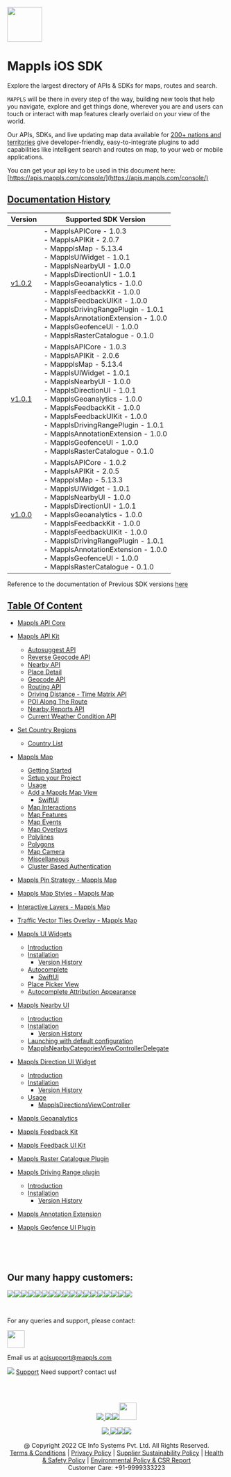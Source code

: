[<img src="https://about.mappls.com/images/mappls-b-logo.svg" height="80"/> </p>](https://www.mapmyindia.com/api)

# Mappls iOS SDK
Explore the largest directory of APIs & SDKs for maps, routes and search.

`MAPPLS` will be there in every step of the way, building new tools that help you navigate, explore and get things done, wherever you are and users can touch or interact with map features clearly overlaid on your view of the world.

Our APIs, SDKs, and live updating map data available for [200+ nations and territories](https://github.com/MapmyIndia/mapmyindia-rest-api/blob/master/docs/countryISO.md) give developer-friendly, easy-to-integrate plugins to add capabilities like intelligent
search and routes on map, to your web or mobile applications.

You can get your api key to be used in this document here: [https://apis.mappls.com/console/](https://apis.mappls.com/console/)

## [Documentation History](#Documentation-History)

| Version | Supported SDK Version |
| ------- | --------------------- |
| [v1.0.2](./docs/v1.0.2/README.md) | - MapplsAPICore - 1.0.3 <br/> - MapplsAPIKit - 2.0.7 <br/> - MappplsMap - 5.13.4 <br/> - MapplsUIWidget - 1.0.1 <br/> - MapplsNearbyUI - 1.0.0 <br/> - MapplsDirectionUI - 1.0.1 <br/> - MapplsGeoanalytics - 1.0.0 <br/> - MapplsFeedbackKit - 1.0.0 <br/> - MapplsFeedbackUIKit - 1.0.0 <br/> - MapplsDrivingRangePlugin - 1.0.1 <br/> - MapplsAnnotationExtension - 1.0.0 <br/> - MapplsGeofenceUI - 1.0.0 <br/> - MapplsRasterCatalogue - 0.1.0|
| [v1.0.1](./docs/v1.0.1/README.md) | - MapplsAPICore - 1.0.3 <br/> - MapplsAPIKit - 2.0.6 <br/> - MappplsMap - 5.13.4 <br/> - MapplsUIWidget - 1.0.1 <br/> - MapplsNearbyUI - 1.0.0 <br/> - MapplsDirectionUI - 1.0.1 <br/> - MapplsGeoanalytics - 1.0.0 <br/> - MapplsFeedbackKit - 1.0.0 <br/> - MapplsFeedbackUIKit - 1.0.0 <br/> - MapplsDrivingRangePlugin - 1.0.1 <br/> - MapplsAnnotationExtension - 1.0.0 <br/> - MapplsGeofenceUI - 1.0.0 <br/> - MapplsRasterCatalogue - 0.1.0|
| [v1.0.0](./docs/v1.0.0/README.md) | - MapplsAPICore - 1.0.2 <br/> - MapplsAPIKit - 2.0.5 <br/> - MappplsMap - 5.13.3 <br/> - MapplsUIWidget - 1.0.1 <br/> - MapplsNearbyUI - 1.0.0 <br/> - MapplsDirectionUI - 1.0.1 <br/> - MapplsGeoanalytics - 1.0.0 <br/> - MapplsFeedbackKit - 1.0.0 <br/> - MapplsFeedbackUIKit - 1.0.0 <br/> - MapplsDrivingRangePlugin - 1.0.1 <br/> - MapplsAnnotationExtension - 1.0.0 <br/> - MapplsGeofenceUI - 1.0.0 <br/> - MapplsRasterCatalogue - 0.1.0|

Reference to the documentation of Previous SDK versions [here](https://github.com/mappls-api/mapmyindia-maps-vectorSDK-iOS)

## [Table Of Content](#Table-Of-Content)
- [Mappls API Core](./docs/v1.0.2/MapplsAPICore.md)

- [Mappls API Kit](./docs/v1.0.2/MapplsAPIKit.md)
    * [Autosuggest API](./docs/v1.0.2/MapplsAPIKit.md#Autosuggest-API)
    * [Reverse Geocode API](./docs/v1.0.2/MapplsAPIKit.md#Reverse-Geocoding-API)
    * [Nearby API](./docs/v1.0.2/MapplsAPIKit.md#Nearby-API)
    * [Place Detail](./docs/v1.0.2/MapplsAPIKit.md#Place-Detail)
    * [Geocode API](./docs/v1.0.2/MapplsAPIKit.md#Geocoding-API)
    * [Routing API](./docs/v1.0.2/MapplsAPIKit.md#Routing-API)
    * [Driving Distance - Time Matrix API](./docs/v1.0.2/MapplsAPIKit.md#Driving-Distance-Time-Matrix-API)
    * [POI Along The Route](./docs/v1.0.2/MapplsAPIKit.md#POI-Along-The-Route-API)
    * [Nearby Reports API](./docs/v1.0.2/MapplsAPIKit.md#Nearby-Reports-API)
    * [Current Weather Condition API](./docs/v1.0.2/MapplsAPIKit.md#Current-Weather-Condition-API)

- [Set Country Regions](./docs/v1.0.2/Regions.md)
    - [Country List](https://github.com/mappls-api/mapmyindia-rest-api/blob/master/docs/countryISO.md)

- [Mappls Map](./docs/v1.0.2/MapplsMap.md#Vector-iOS-Map)
    * [Getting Started](./docs/v1.0.2/MapplsMap.md#Getting-Started)
    * [Setup your Project](./docs/v1.0.2/MapplsMap.md#Setup-your-Project)
    * [Usage](./docs/v1.0.2/MapplsMap.md#Usage)    
    * [Add a Mappls Map View](./docs/v1.0.2/MapplsMap.md#Add-a-Mappls-Map-View)
        * [SwiftUI](./docs/v1.0.2/MapplsMap.md#SwiftUI)
    * [Map Interactions](./docs/v1.0.2/MapplsMap.md#Map-Interactions)
    * [Map Features](./docs/v1.0.2/MapplsMap.md#Map-Features)
    * [Map Events](./docs/v1.0.2/MapplsMap.md#Map-Events)
    * [Map Overlays](./docs/v1.0.2/MapplsMap.md#Map-Overlays)
    * [Polylines](./docs/v1.0.2/MapplsMap.md#Polylines)
    * [Polygons](./docs/v1.0.2/MapplsMap.md#Polygons)
    * [Map Camera](./docs/v1.0.2/MapplsMap.md#Map-Camera)
    * [Miscellaneous](./docs/v1.0.2/MapplsMap.md#Miscellaneous)
    * [Cluster Based Authentication](./docs/v1.0.2/MapplsMap.md#Cluster-Based-Authentication)

- [Mappls Pin Strategy - Mappls Map](./docs/v1.0.2/MapplsPinStrategy.md)

- [Mappls Map Styles - Mappls Map](./docs/v1.0.2/MapplsMapStyle.md)

- [Interactive Layers - Mappls Map](./docs/v1.0.2/InteractiveLayers.md)

- [Traffic Vector Tiles Overlay - Mappls Map](./docs/v1.0.2/MapplsTrafficVectorTileOverlay.md)

- [Mappls UI Widgets](./docs/v1.0.2/MapplsUIWidgets.md)
    - [Introduction](./docs/v1.0.2/MapplsUIWidgets.md#Introduction)
    - [Installation](./docs/v1.0.2/MapplsUIWidgets.md#Installation)
        - [Version History](./docs/v1.0.2/MapplsUIWidgets.md#Version-History)
    - [Autocomplete](./docs/v1.0.2/MapplsUIWidgets.md#Autocomplete)
        - [SwiftUI](./docs/v1.0.2/MapplsUIWidgets.md#SwiftUI-Full-Screen-Control)
    - [Place Picker View](./docs/v1.0.2/MapplsUIWidgets.md#Place-Picker-View)
    - [Autocomplete Attribution Appearance](./docs/v1.0.2/MapplsUIWidgets.md#Autocomplete-Attribution-Appearance)

- [Mappls Nearby UI](./docs/v1.0.2/MapplsNearbyUI.md)
    - [Introduction](./docs/v1.0.2/MapplsNearbyUI.md#Introduction)
    - [Installation](./docs/v1.0.2/MapplsNearbyUI.md#Installation)
        - [Version History](./docs/v1.0.2/MapplsNearbyUI.md#Version-History)
    - [Launching with default configuration](./docs/v1.0.2/MapplsNearbyUI.md#Launching-with-default-configuration)
    - [MapplsNearbyCategoriesViewControllerDelegate](./docs/v1.0.2/MapplsNearbyUI.md#MapplsNearbyCategoriesViewControllerDelegate)

- [Mappls Direction UI Widget](./docs/v1.0.2/MapplsDirectionUI.md)
    - [Introduction](./docs/v1.0.2/MapplsDirectionUI.md#Introduction)
    - [Installation](./docs/v1.0.2/MapplsDirectionUI.md#Installation)
        - [Version History](./docs/v1.0.2/MapplsDirectionUI.md#Version-History)
    - [Usage](./docs/v1.0.2/MapplsDirectionUI.md#Usage)
        - [MapplsDirectionsViewController](./docs/v1.0.2/MapplsDirectionUI.md#MapplsDirectionsViewController)

- [Mappls Geoanalytics](./docs/v1.0.2/MapplsGeoanalytics.md)

- [Mappls Feedback Kit](./docs/v1.0.2/MapplsFeedbackKit.md)

- [Mappls Feedback UI Kit](./docs/v1.0.2/MapplsFeedbackUIKit.md)

- [Mappls Raster Catalogue Plugin](./docs/v1.0.2/RasterCatalouge.md)

- [Mappls Driving Range plugin](./docs/v1.0.2/MapplsDrivingRangePlugin.md)
  - [Introduction](./docs/v1.0.2/MapplsDrivingRangePlugin.md#Introduction)
  - [Installation](./docs/v1.0.2/MapplsDrivingRangePlugin.md#Installation)
      - [Version History](./docs/v1.0.2/MapplsDrivingRangePlugin.md#Version-History)

- [Mappls Annotation Extension](./docs/v1.0.2/MapplsAnnotationExtension.md)

- [Mappls Geofence UI Plugin](./docs/v1.0.2/MapplsGeofenceUI.md)

<br><br><br>

## Our many happy customers:

![](https://www.mapmyindia.com/api/img/logos1/PhonePe.png)![](https://www.mapmyindia.com/api/img/logos1/Arya-Omnitalk.png)![](https://www.mapmyindia.com/api/img/logos1/delhivery.png)![](https://www.mapmyindia.com/api/img/logos1/hdfc.png)![](https://www.mapmyindia.com/api/img/logos1/TVS.png)![](https://www.mapmyindia.com/api/img/logos1/Paytm.png)![](https://www.mapmyindia.com/api/img/logos1/FastTrackz.png)![](https://www.mapmyindia.com/api/img/logos1/ICICI-Pru.png)![](https://www.mapmyindia.com/api/img/logos1/LeanBox.png)![](https://www.mapmyindia.com/api/img/logos1/MFS.png)![](https://www.mapmyindia.com/api/img/logos1/TTSL.png)![](https://www.mapmyindia.com/api/img/logos1/Novire.png)![](https://www.mapmyindia.com/api/img/logos1/OLX.png)![](https://www.mapmyindia.com/api/img/logos1/sun-telematics.png)![](https://www.mapmyindia.com/api/img/logos1/Sensel.png)![](https://www.mapmyindia.com/api/img/logos1/TATA-MOTORS.png)![](https://www.mapmyindia.com/api/img/logos1/Wipro.png)![](https://www.mapmyindia.com/api/img/logos1/Xamarin.png)

<br>

For any queries and support, please contact:

[<img src="https://about.mappls.com/images/mappls-b-logo.svg" height="40"/> </p>](https://about.mappls.com/api/)

Email us at [apisupport@mappls.com](mailto:apisupport@mappls.com)

![](https://www.mapmyindia.com/api/img/icons/support.png)
[Support](https://about.mappls.com/contact/)
Need support? contact us!

<br></br>

[<p align="center"> <img src="https://www.mapmyindia.com/api/img/icons/stack-overflow.png"/> ](https://stackoverflow.com/questions/tagged/mappls-api)[![](https://www.mapmyindia.com/api/img/icons/blog.png)](https://about.mappls.com/blog/)[![](https://www.mapmyindia.com/api/img/icons/gethub.png)](https://github.com/mappls-api)[<img src="https://mmi-api-team.s3.ap-south-1.amazonaws.com/API-Team/npm-logo.one-third%5B1%5D.png" height="40"/> </p>](https://www.npmjs.com/org/mapmyindia) 

[<p align="center"> <img src="https://www.mapmyindia.com/june-newsletter/icon4.png"/> ](https://www.facebook.com/Mapplsofficial)[![](https://www.mapmyindia.com/june-newsletter/icon2.png)](https://twitter.com/mappls)[![](https://www.mapmyindia.com/newsletter/2017/aug/llinkedin.png)](https://www.linkedin.com/company/mappls/)[![](https://www.mapmyindia.com/june-newsletter/icon3.png)](https://www.youtube.com/channel/UCAWvWsh-dZLLeUU7_J9HiOA)

<div align="center">@ Copyright 2022 CE Info Systems Pvt. Ltd. All Rights Reserved.</div>

<div align="center"> <a href="https://about.mappls.com/api/terms-&-conditions">Terms & Conditions</a> | <a href="https://www.mappls.com/about/privacy-policy">Privacy Policy</a> | <a href="https://www.mappls.com/pdf/mappls-sustainability-policy-healt-labour-rules-supplir-sustainability.pdf">Supplier Sustainability Policy</a> | <a href="https://www.mappls.com/pdf/Health-Safety-Management.pdf">Health & Safety Policy</a> | <a href="https://www.mappls.com/pdf/Environment-Sustainability-Policy-CSR-Report.pdf">Environmental Policy & CSR Report</a>

<div align="center">Customer Care: +91-9999333223</div>
